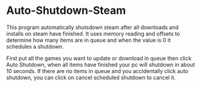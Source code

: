 # Auto-Shutdown-Steam
This program automatically shutsdown steam after all downloads and installs on steam have finished. It uses memory reading and offsets to determine how many items are in queue and when the value is 0 it schedules a shutdown.

First put all the games you want to update or download in queue then click Auto Shutdown, when all items have finished your pc will shutdown in about 10 seconds.
If there are no items in queue and you accidentally click auto shutdown, you can click on cancel scheduled shutdown to cancel it.



